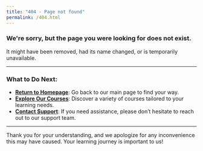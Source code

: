 ```yaml
---
title: "404 - Page not found"
permalink: /404.html
---
```


### We're sorry, but the page you were looking for does not exist.

It might have been removed, had its name changed, or is temporarily unavailable.

---

### What to Do Next:

- **[Return to Homepage](/)**: Go back to our main page to find your way.
- **[Explore Our Courses](/courses)**: Discover a variety of courses tailored to your learning needs.
- **[Contact Support](/contact)**: If you need assistance, please don’t hesitate to reach out to our support team.

---

Thank you for your understanding, and we apologize for any inconvenience this may have caused. Your learning journey is important to us!
